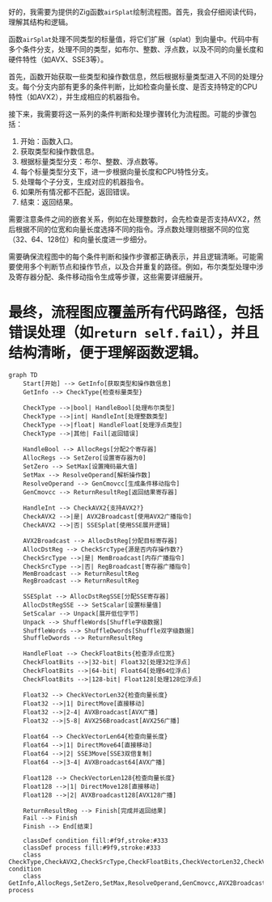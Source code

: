 好的，我需要为提供的Zig函数`airSplat`绘制流程图。首先，我会仔细阅读代码，理解其结构和逻辑。

函数`airSplat`处理不同类型的标量值，将它们扩展（splat）到向量中。代码中有多个条件分支，处理不同的类型，如布尔、整数、浮点数，以及不同的向量长度和硬件特性（如AVX、SSE3等）。

首先，函数开始获取一些类型和操作数信息，然后根据标量类型进入不同的处理分支。每个分支内部有更多的条件判断，比如检查向量长度、是否支持特定的CPU特性（如AVX2），并生成相应的机器指令。

接下来，我需要将这一系列的条件判断和处理步骤转化为流程图。可能的步骤包括：

1. 开始：函数入口。
2. 获取类型和操作数信息。
3. 根据标量类型分支：布尔、整数、浮点数等。
4. 每个标量类型分支下，进一步根据向量长度和CPU特性分支。
5. 处理每个子分支，生成对应的机器指令。
6. 如果所有情况都不匹配，返回错误。
7. 结束：返回结果。

需要注意条件之间的嵌套关系，例如在处理整数时，会先检查是否支持AVX2，然后根据不同的位宽和向量长度选择不同的指令。浮点数处理则根据不同的位宽（32、64、128位）和向量长度进一步细分。

需要确保流程图中的每个条件判断和操作步骤都正确表示，并且逻辑清晰。可能需要使用多个判断节点和操作节点，以及合并重复的路径。例如，布尔类型处理中涉及寄存器分配、条件移动指令生成等步骤，这些需要详细展开。

最终，流程图应覆盖所有代码路径，包括错误处理（如`return self.fail`），并且结构清晰，便于理解函数逻辑。
================================================
```mermaid
graph TD
    Start[开始] --> GetInfo[获取类型和操作数信息]
    GetInfo --> CheckType{检查标量类型}
    
    CheckType -->|bool| HandleBool[处理布尔类型]
    CheckType -->|int| HandleInt[处理整数类型]
    CheckType -->|float| HandleFloat[处理浮点类型]
    CheckType -->|其他| Fail[返回错误]
    
    HandleBool --> AllocRegs[分配2个寄存器]
    AllocRegs --> SetZero[设置寄存器为0]
    SetZero --> SetMax[设置掩码最大值]
    SetMax --> ResolveOperand[解析操作数]
    ResolveOperand --> GenCmovcc[生成条件移动指令]
    GenCmovcc --> ReturnResultReg[返回结果寄存器]
    
    HandleInt --> CheckAVX2{支持AVX2?}
    CheckAVX2 -->|是| AVX2Broadcast[使用AVX2广播指令]
    CheckAVX2 -->|否| SSESplat[使用SSE展开逻辑]
    
    AVX2Broadcast --> AllocDstReg[分配目标寄存器]
    AllocDstReg --> CheckSrcType{源是否内存操作数?}
    CheckSrcType -->|是| MemBroadcast[内存广播指令]
    CheckSrcType -->|否| RegBroadcast[寄存器广播指令]
    MemBroadcast --> ReturnResultReg
    RegBroadcast --> ReturnResultReg
    
    SSESplat --> AllocDstRegSSE[分配SSE寄存器]
    AllocDstRegSSE --> SetScalar[设置标量值]
    SetScalar --> Unpack[展开低位字节]
    Unpack --> ShuffleWords[Shuffle字级数据]
    ShuffleWords --> ShuffleDwords[Shuffle双字级数据]
    ShuffleDwords --> ReturnResultReg
    
    HandleFloat --> CheckFloatBits{检查浮点位宽}
    CheckFloatBits -->|32-bit| Float32[处理32位浮点]
    CheckFloatBits -->|64-bit| Float64[处理64位浮点]
    CheckFloatBits -->|128-bit| Float128[处理128位浮点]
    
    Float32 --> CheckVectorLen32{检查向量长度}
    Float32 -->|1| DirectMove[直接移动]
    Float32 -->|2-4| AVXBroadcast[AVX广播]
    Float32 -->|5-8| AVX256Broadcast[AVX256广播]
    
    Float64 --> CheckVectorLen64{检查向量长度}
    Float64 -->|1| DirectMove64[直接移动]
    Float64 -->|2| SSE3Move[SSE3双倍复制]
    Float64 -->|3-4| AVXBroadcast64[AVX广播]
    
    Float128 --> CheckVectorLen128{检查向量长度}
    Float128 -->|1| DirectMove128[直接移动]
    Float128 -->|2| AVXBroadcast128[AVX128广播]
    
    ReturnResultReg --> Finish[完成并返回结果]
    Fail --> Finish
    Finish --> End[结束]
    
    classDef condition fill:#f9f,stroke:#333
    classDef process fill:#9f9,stroke:#333
    class CheckType,CheckAVX2,CheckSrcType,CheckFloatBits,CheckVectorLen32,CheckVectorLen64,CheckVectorLen128 condition
    class GetInfo,AllocRegs,SetZero,SetMax,ResolveOperand,GenCmovcc,AVX2Broadcast,SSESplat,MemBroadcast,RegBroadcast,SetScalar,Unpack,ShuffleWords,ShuffleDwords,DirectMove,AVXBroadcast,AVX256Broadcast,DirectMove64,SSE3Move,AVXBroadcast64,DirectMove128,AVXBroadcast128 process
```